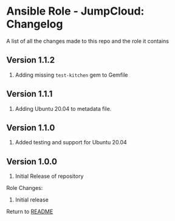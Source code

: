 Ansible Role - JumpCloud: Changelog
=====================================
A list of all the changes made to this repo and the role it contains

Version 1.1.2
-------------

1. Adding missing `test-kitchen` gem to Gemfile

Version 1.1.1
-------------

1. Adding Ubuntu 20.04 to metadata file.

Version 1.1.0
-------------

1. Added testing and support for Ubuntu 20.04

Version 1.0.0
-------------

1. Initial Release of repository

Role Changes:

1. Initial release

Return to [README](README.md)
